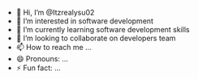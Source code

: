 - 👋 Hi, I’m @Itzrealysu02
- 👀 I’m interested in software development 
- 🌱 I’m currently learning software development skills 
- 💞️ I’m looking to collaborate on developers team 
- 📫 How to reach me ...
- 😄 Pronouns: ...
- ⚡ Fun fact: ...

<!---
Itzrealysu02/Itzrealysu02 is a ✨ special ✨ repository because its `README.md` (this file) appears on your GitHub profile.
You can click the Preview link to take a look at your changes.
--->
